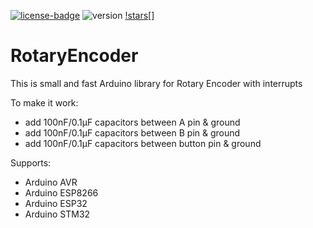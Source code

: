 [![license-badge][]][license] ![version] [!stars[]][stargazers]

# RotaryEncoder
This is small and fast Arduino library for Rotary Encoder with interrupts 

To make it work:
- add 100nF/0.1μF capacitors between A pin & ground
- add 100nF/0.1μF capacitors between B pin & ground
- add 100nF/0.1μF capacitors between button pin & ground

Supports:
- Arduino AVR
- Arduino ESP8266
- Arduino ESP32
- Arduino STM32

[license]:       https://choosealicense.com/licenses/gpl-3.0/
[license-badge]: https://img.shields.io/aur/license/yaourt.svg
[version]:       https://img.shields.io/badge/Version-1.4.0-green.svg
[stars]:         https://img.shields.io/github/stars/enjoyneering/RotaryEncoder.svg
[stargazers]:    https://github.com/enjoyneering/RotaryEncoder/stargazers

